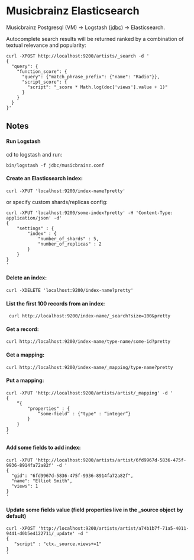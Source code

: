 # Musicbrainz Elasticsearch

Musicbrainz Postgresql (VM) -> Logstash ([jdbc](https://www.elastic.co/blog/logstash-jdbc-input-plugin)) -> Elasticsearch.

Autocomplete search results will be returned ranked by a combination of textual relevance and popularity:

```
curl -XPOST http://localhost:9200/artists/_search -d '
{
  "query": {
    "function_score": {
      "query": {"match_phrase_prefix": {"name": "Radio"}},
      "script_score": {
        "script": "_score * Math.log(doc['views'].value + 1)"
      }
    }
  }
}'
```

## Notes

#### Run Logstash

cd to logstash and run:

`bin/logstash -f jdbc/musicbrainz.conf`

#### Create an Elasticsearch index:

`curl -XPUT 'localhost:9200/index-name?pretty'`

or specify custom shards/replicas config:

```
curl -XPUT 'localhost:9200/some-index?pretty' -H 'Content-Type: application/json' -d'
{
    "settings" : {
        "index" : {
            "number_of_shards" : 5,
            "number_of_replicas" : 2
        }
    }
}
'
```

#### Delete an index:
`curl -XDELETE 'localhost:9200/index-name?pretty'`

#### List the first 100 records from an index:
` curl http://localhost:9200/index-name/_search?size=100&pretty`

#### Get a record:
`curl http://localhost:9200/index-name/type-name/some-id?pretty`

#### Get a mapping:
`curl http://localhost:9200/index-name/_mapping/type-name?pretty`

#### Put a mapping:
```
curl -XPUT 'http://localhost:9200/artists/artist/_mapping' -d '
{
    “{
        "properties" : {
            “some-field” : {"type" : “integer”}
        }
    }
}
'
```

#### Add some fields to add index:
```
curl -XPUT 'http://localhost:9200/artists/artist/6fd9967d-5836-475f-9936-8914fa72a82f' -d '
{
  "gid": "6fd9967d-5836-475f-9936-8914fa72a82f",
  "name": "Elliot Smith",
  "views": 1
}
'
```

#### Update some fields value (field properties live in the _source object by default)
```
curl -XPOST 'http://localhost:9200/artists/artist/a74b1b7f-71a5-4011-9441-d0b5e4122711/_update' -d '
{
   "script" : "ctx._source.views+=1"
}
'
```
